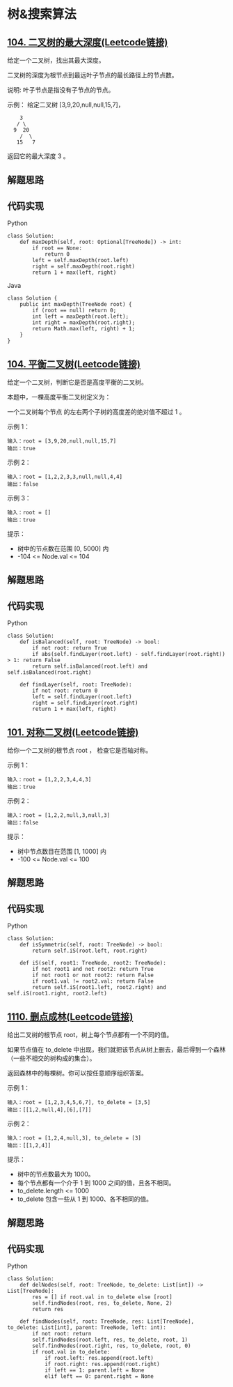 # 树&搜索算法

## [104. 二叉树的最大深度(Leetcode链接)](https://leetcode-cn.com/problems/maximum-depth-of-binary-tree/)
给定一个二叉树，找出其最大深度。

二叉树的深度为根节点到最远叶子节点的最长路径上的节点数。

说明: 叶子节点是指没有子节点的节点。

示例：
给定二叉树 [3,9,20,null,null,15,7]，
```
    3
   / \
  9  20
    /  \
   15   7
```
返回它的最大深度 3 。
## 解题思路
## 代码实现
Python
```
class Solution:
    def maxDepth(self, root: Optional[TreeNode]) -> int:
        if root == None:
            return 0
        left = self.maxDepth(root.left)
        right = self.maxDepth(root.right)
        return 1 + max(left, right)
```
Java
```
class Solution {
    public int maxDepth(TreeNode root) {
        if (root == null) return 0;
        int left = maxDepth(root.left);
        int right = maxDepth(root.right);
        return Math.max(left, right) + 1;
    }
}
```
## [104. 平衡二叉树(Leetcode链接)](https://leetcode-cn.com/problems/balanced-binary-tree/)
给定一个二叉树，判断它是否是高度平衡的二叉树。

本题中，一棵高度平衡二叉树定义为：

一个二叉树每个节点 的左右两个子树的高度差的绝对值不超过 1 。

示例 1：
```
输入：root = [3,9,20,null,null,15,7]  
输出：true  
```
示例 2：
```
输入：root = [1,2,2,3,3,null,null,4,4]  
输出：false  
```
示例 3：
```
输入：root = []  
输出：true  
```
提示：
* 树中的节点数在范围 [0, 5000] 内
* -104 <= Node.val <= 104
## 解题思路
## 代码实现
Python
```
class Solution:
    def isBalanced(self, root: TreeNode) -> bool:
        if not root: return True
        if abs(self.findLayer(root.left) - self.findLayer(root.right)) > 1: return False
        return self.isBalanced(root.left) and self.isBalanced(root.right)

    def findLayer(self, root: TreeNode):
        if not root: return 0
        left = self.findLayer(root.left)
        right = self.findLayer(root.right)
        return 1 + max(left, right)
```
## [101. 对称二叉树(Leetcode链接)](https://leetcode-cn.com/problems/symmetric-tree/)
给你一个二叉树的根节点 root ， 检查它是否轴对称。

示例 1：
```
输入：root = [1,2,2,3,4,4,3]  
输出：true  
```
示例 2：
```
输入：root = [1,2,2,null,3,null,3]  
输出：false  
```
提示：
* 树中节点数目在范围 [1, 1000] 内
* -100 <= Node.val <= 100
## 解题思路
## 代码实现
Python
```
class Solution:
    def isSymmetric(self, root: TreeNode) -> bool:
        return self.iS(root.left, root.right)

    def iS(self, root1: TreeNode, root2: TreeNode):
        if not root1 and not root2: return True
        if not root1 or not root2: return False
        if root1.val != root2.val: return False
        return self.iS(root1.left, root2.right) and self.iS(root1.right, root2.left)
```
## [1110. 删点成林(Leetcode链接)](https://leetcode-cn.com/problems/delete-nodes-and-return-forest/)
给出二叉树的根节点 root，树上每个节点都有一个不同的值。

如果节点值在 to_delete 中出现，我们就把该节点从树上删去，最后得到一个森林（一些不相交的树构成的集合）。

返回森林中的每棵树。你可以按任意顺序组织答案。

示例 1：
```
输入：root = [1,2,3,4,5,6,7], to_delete = [3,5]  
输出：[[1,2,null,4],[6],[7]]
```
示例 2：
```
输入：root = [1,2,4,null,3], to_delete = [3]  
输出：[[1,2,4]]
```
提示：
* 树中的节点数最大为 1000。
* 每个节点都有一个介于 1 到 1000 之间的值，且各不相同。
* to_delete.length <= 1000
* to_delete 包含一些从 1 到 1000、各不相同的值。
## 解题思路
## 代码实现
Python
```
class Solution:
    def delNodes(self, root: TreeNode, to_delete: List[int]) -> List[TreeNode]:
        res = [] if root.val in to_delete else [root]
        self.findNodes(root, res, to_delete, None, 2)
        return res

    def findNodes(self, root: TreeNode, res: List[TreeNode], to_delete: List[int], parent: TreeNode, left: int):
        if not root: return
        self.findNodes(root.left, res, to_delete, root, 1)
        self.findNodes(root.right, res, to_delete, root, 0)
        if root.val in to_delete:
            if root.left: res.append(root.left)
            if root.right: res.append(root.right)
            if left == 1: parent.left = None
            elif left == 0: parent.right = None
```
